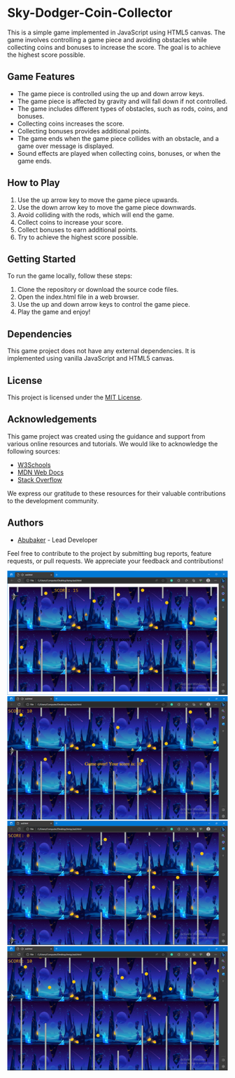 # Sky-Dodger-Coin-Collector

This is a simple game implemented in JavaScript using HTML5 canvas. The game involves controlling a game piece and avoiding obstacles while collecting coins and bonuses to increase the score. The goal is to achieve the highest score possible.

## Game Features

- The game piece is controlled using the up and down arrow keys.
- The game piece is affected by gravity and will fall down if not controlled.
- The game includes different types of obstacles, such as rods, coins, and bonuses.
- Collecting coins increases the score.
- Collecting bonuses provides additional points.
- The game ends when the game piece collides with an obstacle, and a game over message is displayed.
- Sound effects are played when collecting coins, bonuses, or when the game ends.

## How to Play

1. Use the up arrow key to move the game piece upwards.
2. Use the down arrow key to move the game piece downwards.
3. Avoid colliding with the rods, which will end the game.
4. Collect coins to increase your score.
5. Collect bonuses to earn additional points.
6. Try to achieve the highest score possible.

## Getting Started

To run the game locally, follow these steps:

1. Clone the repository or download the source code files.
2. Open the index.html file in a web browser.
3. Use the up and down arrow keys to control the game piece.
4. Play the game and enjoy!

## Dependencies

This game project does not have any external dependencies. It is implemented using vanilla JavaScript and HTML5 canvas.

## License

This project is licensed under the [MIT License](LICENSE).

## Acknowledgements

This game project was created using the guidance and support from various online resources and tutorials. We would like to acknowledge the following sources:

- [W3Schools](https://www.w3schools.com/)
- [MDN Web Docs](https://developer.mozilla.org/)
- [Stack Overflow](https://stackoverflow.com/)

We express our gratitude to these resources for their valuable contributions to the development community.

## Authors

- [Abubaker](https://github.com/Aubakerzzz) - Lead Developer

Feel free to contribute to the project by submitting bug reports, feature requests, or pull requests. We appreciate your feedback and contributions!


<img src="1.png"/>
<img src="2.png"/>
<img src="3.png"/>
<img src="4.png"/>

